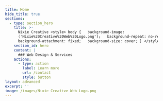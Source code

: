 ```yaml
---
title: Home
hide_title: true
sections:
  - type: section_hero
    title: >-
      Nixie Creative <style> body {   background-image:
      ('Nixie%20Creative%20Web%20Logo.png');   background-repeat: no-repeat;  
      background-attachment: fixed;   background-size: cover; } </style>
    section_id: hero
    content: |
      ### Web Design & Services 
    actions:
      - type: action
        label: Learn more
        url: /contact
        style: button
layout: advanced
excerpt: ''
image: /images/Nixie Creative Web Logo.png
---
```

